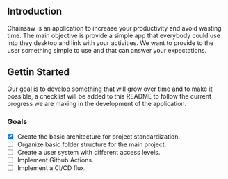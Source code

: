 ## Introduction
Chainsaw is an application to increase your productivity and avoid wasting time. The main objective is provide a simple app that everybody could use into they desktop and link with your activities. We want to provide to the user something simple to use and that can answer your expectations.

## Gettin Started
Our goal is to develop something that will grow over time and to make it possible, a checklist will be added to this README to follow the current progress we are making in the development of the application.
  ### Goals
  - [X] Create the basic architecture for project standardization.
  - [ ] Organize basic folder structure for the main project.
  - [ ] Create a user system with different access levels.
  - [ ] Implement Github Actions.
  - [ ] Implement a CI/CD flux.
